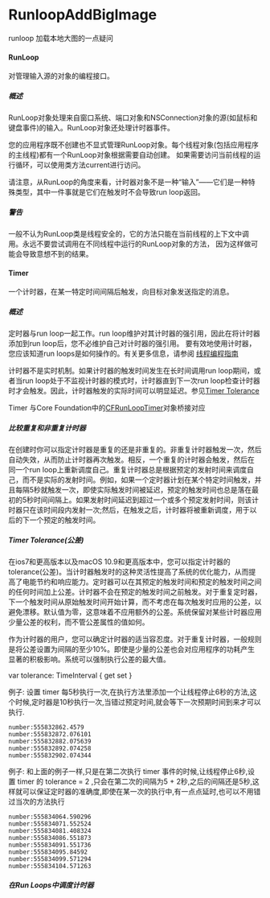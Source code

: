 # RunloopAddBigImage
runloop 加载本地大图的一点疑问


#### RunLoop
对管理输入源的对象的编程接口。


##### 概述
RunLoop对象处理来自窗口系统、端口对象和NSConnection对象的源(如鼠标和键盘事件)的输入。RunLoop对象还处理计时器事件。

您的应用程序既不创建也不显式管理RunLoop对象。每个线程对象(包括应用程序的主线程)都有一个RunLoop对象根据需要自动创建。
如果需要访问当前线程的运行循环，可以使用类方法current进行访问。

请注意，从RunLoop的角度来看，计时器对象不是一种“输入”——它们是一种特殊类型，其中一件事就是它们在触发时不会导致run loop返回。


##### 警告
一般不认为RunLoop类是线程安全的，它的方法只能在当前线程的上下文中调用。永远不要尝试调用在不同线程中运行的RunLoop对象的方法，
因为这样做可能会导致意想不到的结果。



#### Timer
一个计时器，在某一特定时间间隔后触发，向目标对象发送指定的消息。


##### 概述
定时器与run loop一起工作。run loop维护对其计时器的强引用，因此在将计时器添加到run loop后，您不必维护自己对计时器的强引用。
要有效地使用计时器，您应该知道run loops是如何操作的。有关更多信息，请参阅 [线程编程指南](https://developer.apple.com/documentation/foundation/timer)

计时器不是实时机制。如果计时器的触发时间发生在长时间调用run loop期间，或者当run loop处于不监视计时器的模式时，计时器直到下一次run loop检查计时器时才会触发。因此，计时器触发的实际时间可以明显延迟。参见[Timer Tolerance](https://developer.apple.com/documentation/foundation/timer)

Timer 与Core Foundation中的[CFRunLoopTimer](https://developer.apple.com/documentation/foundation/timer)对象桥接对应

##### 比较重复和非重复计时器
在创建时你可以指定计时器是重复的还是非重复的。非重复计时器触发一次，然后自动失效，从而防止计时器再次触发。相反，一个重复的计时器会触发，然后在
同一个run loop上重新调度自己。重复计时器总是根据预定的发射时间来调度自己，而不是实际的发射时间。例如，如果一个定时器计划在某个特定时间触发，并且每隔5秒就触发一次，即使实际触发时间被延迟，预定的触发时间也总是落在最初的5秒时间间隔上。如果发射时间延迟到超过一个或多个预定发射时间，则该计时器只在该时间段内发射一次;然后，在触发之后，计时器将被重新调度，用于以后的下一个预定的触发时间。

##### Timer Tolerance(公差)
在ios7和更高版本以及macOS 10.9和更高版本中，您可以指定计时器的tolerance(公差)。当计时器触发时的这种灵活性提高了系统的优化能力，从而提高了电能节约和响应能力。定时器可以在其预定的触发时间和预定的触发时间之间的任何时间加上公差。计时器不会在预定的触发时间之前触发。对于重复定时器，下一个触发时间从原始触发时间开始计算，而不考虑在每次触发时应用的公差，以避免漂移。默认值为零，这意味着不应用额外的公差。系统保留对某些计时器应用少量公差的权利，而不管公差属性的值如何。

作为计时器的用户，您可以确定计时器的适当容忍度。对于重复计时器，一般规则是将公差设置为间隔的至少10%。即使是少量的公差也会对应用程序的功耗产生显著的积极影响。系统可以强制执行公差的最大值。

var tolerance: TimeInterval { get set }

例子: 设置 timer 每5秒执行一次,在执行方法里添加一个让线程停止6秒的方法,这个时候,定时器是10秒执行一次,当错过预定时间,就会等下一次预期时间到来才可以执行. 
```
number:555832862.4579
number:555832872.076101
number:555832882.075639
number:555832892.074258
number:555832902.074344
```
例子: 和上面的例子一样,只是在第二次执行 timer 事件的时候,让线程停止6秒,设置 timer 的 tolerance = 2 ,只会在第二次的间隔为5 + 2秒,之后的间隔还是5秒,这样就可以保证定时器的准确度,即使在某一次的执行中,有一点点延时,也可以不用错过当次的方法执行
```
number:555834064.590296
number:555834071.552524
number:555834081.408324
number:555834086.551873
number:555834091.551736
number:555834095.84592
number:555834099.571294
number:555834104.571263
```

##### 在Run Loops中调度计时器
